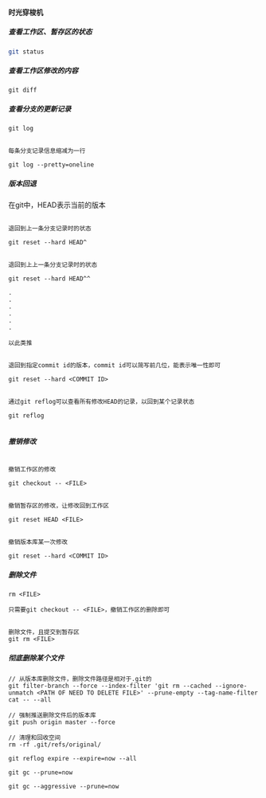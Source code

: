 #### 时光穿梭机

##### 查看工作区、暂存区的状态

``` bash
git status
```

##### 查看工作区修改的内容

``` base
git diff
```

##### 查看分支的更新记录

``` base
git log
```


``` base

每条分支记录信息缩减为一行

git log --pretty=oneline
```

##### 版本回退

在git中，HEAD表示当前的版本

``` base

退回到上一条分支记录时的状态

git reset --hard HEAD^

```

``` base

退回到上上一条分支记录时的状态

git reset --hard HEAD^^

.
.
.
.
.
.

以此类推

```

``` base

退回到指定commit id的版本，commit id可以简写前几位，能表示唯一性即可

git reset --hard <COMMIT ID>
```

``` base

通过git reflog可以查看所有修改HEAD的记录，以回到某个记录状态

git reflog


```

##### 撤销修改

``` base

撤销工作区的修改

git checkout -- <FILE>

```

``` base

撤销暂存区的修改，让修改回到工作区

git reset HEAD <FILE>

```

``` base

撤销版本库某一次修改

git reset --hard <COMMIT ID>

```

##### 删除文件

``` base
rm <FILE>

只需要git checkout -- <FILE>，撤销工作区的删除即可
```

``` base

删除文件，且提交到暂存区
git rm <FILE>
```

##### 彻底删除某个文件

``` base
// 从版本库删除文件，删除文件路径是相对于.git的
git filter-branch --force --index-filter 'git rm --cached --ignore-unmatch <PATH OF NEED TO DELETE FILE>' --prune-empty --tag-name-filter cat -- --all

// 强制推送删除文件后的版本库
git push origin master --force

// 清理和回收空间
rm -rf .git/refs/original/

git reflog expire --expire=now --all

git gc --prune=now

git gc --aggressive --prune=now
```

